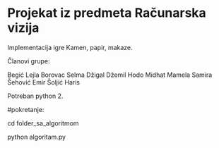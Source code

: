 # Projekat iz predmeta Računarska vizija

Implementacija igre Kamen, papir, makaze.

Članovi grupe:

Begić Lejla
Borovac Selma
Džigal Džemil
Hodo Midhat
Mamela Samira
Šehović Emir
Šoljić Haris


Potreban python 2.

#pokretanje:

cd folder_sa_algoritmom

python algoritam.py
